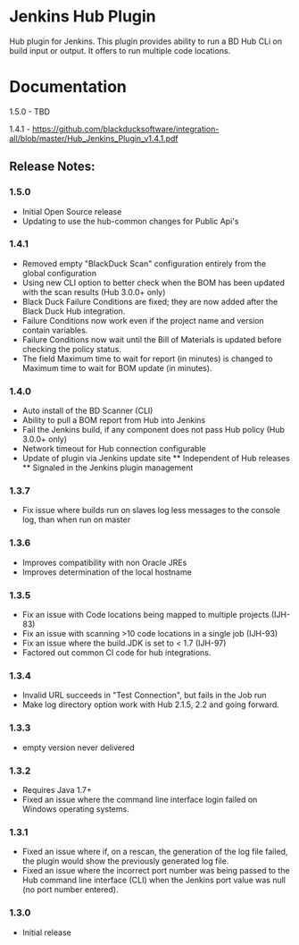 # Jenkins Hub Plugin

Hub plugin for Jenkins. This plugin provides ability to run a BD Hub CLi on build input or output. It offers to run multiple code locations.

# Documentation
1.5.0 - TBD

1.4.1 - https://github.com/blackducksoftware/integration-all/blob/master/Hub_Jenkins_Plugin_v1.4.1.pdf

## Release Notes:
### 1.5.0
* Initial Open Source release
* Updating to use the hub-common changes for Public Api's

### 1.4.1
* Removed empty "BlackDuck Scan" configuration entirely from the global configuration
* Using new CLI option to better check when the BOM has been updated with the scan results (Hub 3.0.0+ only)
* Black Duck Failure Conditions are fixed; they are now added after the Black Duck Hub integration.
* Failure Conditions now work even if the project name and version contain variables.
* Failure Conditions now wait until the Bill of Materials is updated before checking the policy status.
* The field Maximum time to wait for report (in minutes) is changed to Maximum time to wait for BOM update (in minutes).

### 1.4.0
* Auto install of the BD Scanner (CLI)
* Ability to pull a BOM report from Hub into Jenkins
* Fail the Jenkins build, if any component does not pass Hub policy (Hub 3.0.0+ only)
* Network timeout for Hub connection configurable
* Update of plugin via Jenkins update site
** Independent of Hub releases
** Signaled in the Jenkins plugin management

### 1.3.7
* Fix issue where builds run on slaves log less messages to the console log, than when run on master

### 1.3.6
* Improves compatibility with non Oracle JREs
* Improves determination of the local hostname 

### 1.3.5
* Fix an issue with Code locations being mapped to multiple projects (IJH-83)
* Fix an issue with scanning >10 code locations in a single job (IJH-93)
* Fix an issue where the build.JDK is set to < 1.7 (IJH-97)
* Factored out common CI code for hub integrations.

### 1.3.4
* Invalid URL succeeds in "Test Connection", but fails in the Job run
* Make log directory option work with Hub 2.1.5, 2.2 and going forward.

### 1.3.3
* empty version never delivered

### 1.3.2
* Requires Java 1.7+
* Fixed an issue where the command line interface login failed on Windows operating systems.

### 1.3.1
* Fixed an issue where if, on a rescan, the generation of the log file failed, the plugin would show the previously generated log file.
* Fixed an issue where the incorrect port number was being passed to the Hub command line interface (CLI) when the Jenkins port value was null (no port number entered). 

### 1.3.0
* Initial release
